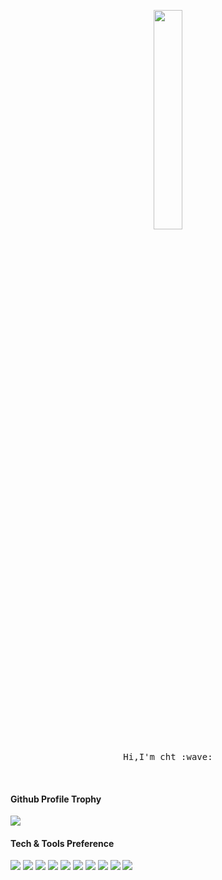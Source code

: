 
<p align="center">
  <img src="https://cht527.oss-cn-shanghai.aliyuncs.com/githubgif.gif" width="30%">
  <br><br>
  <samp>
    Hi,I'm cht :wave:
  </samp>
</p>

<br>

<h4>Github Profile Trophy</h4>

<img src="https://github-profile-trophy.vercel.app/?username=cht527&theme=onedark&row=1&column=7&no-bg=true&margin-w=30&margin-h=15&no-frame=true" />


<h4>Tech & Tools Preference</h4>

<img src = "https://img.shields.io/badge/-HTML5-E34F26?style=flat&logo=html5&logoColor=white"> <img src = "https://img.shields.io/badge/-CSS3-1572B6?style=flat&logo=css3&logoColor=white"> <img src="https://img.shields.io/badge/-JavaScript-eed718?style=flat&logo=javascript&logoColor=ffffff"> <img src="https://img.shields.io/badge/-React-000000?style=flat&logo=react&logoColor=00c8ff"> <img src="https://img.shields.io/badge/-Progressive Web Apps-5A0FC8?style=flat"> <img src="https://img.shields.io/badge/-GraphQL-e535ab?style=flat&logo=graphql&logoColor=FFFFFF"> <img src="https://img.shields.io/badge/-MySQL-F29111?style=flat&logo=mysql&logoColor=FFFFFF"> <img src="https://img.shields.io/badge/-Express.js-787878?style=flat"> <img src="https://img.shields.io/badge/-Node.js-3C873A?style=flat&logo=Node.js&logoColor=white"> <img src="https://img.shields.io/badge/-Python-black?style=flat&logo=python&logoColor=white"> 

